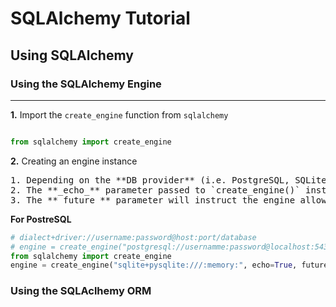 # SQLAlchemy Tutorial

## Using SQLAlchemy

### Using the SQLAlchemy Engine

---

**1.** Import the `create_engine` function from `sqlalchemy`

```python

from sqlalchemy import create_engine

```

**2.** Creating an engine instance

<pre>
1. Depending on the **DB provider** (i.e. PostgreSQL, SQLite, MySQL, etc.) the URL string passed to the `create_engine()` function will change.
2. The **_echo_** parameter passed to `create_engine()` instructs the engine to log all the SQL it emits to a Python logger that will write to standard out.
3. The **_future_** parameter will instruct the engine allow us to use the **2.0 style**
</pre>

**For PostreSQL**

```python
# dialect+driver://username:password@host:port/database
# engine = create_engine("postgresql://usernamme:password@localhost:5432/database")
from sqlalchemy import create_engine
engine = create_engine("sqlite+pysqlite:///:memory:", echo=True, future=True)
```

### Using the SQLAclhemy ORM
